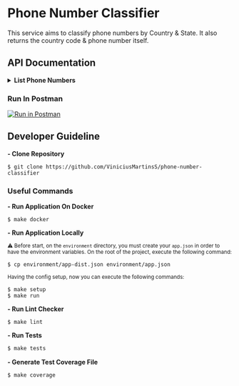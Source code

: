 # Phone Number Classifier
This service aims to classify phone numbers by Country & State. It also returns the country code & phone number itself.

## API Documentation

<details>
  <summary><b>List Phone Numbers</b></summary>

  </br>

  > **Show all classified phone numbers**

  #### URL
  `/phone`

  #### Method
  `GET`

  ### Query Params
  `country`
  `state`

  #### Success Response
  ```json
  {
      "status": true,
      "result": [
          {
            "country": "Morocco",
            "state": "NOK",
            "countryCode": "+212",
            "PhoneNumber": "6007989253"
          }
      ]
  }
  ```

  #### Try it out
  ```bash
  curl --location --request GET 'localhost:8080/phone'
  curl --location --request GET 'localhost:8080/phone?country=Mozambique&state=ok'
  ```

</details>

### Run In Postman
[![Run in Postman](https://run.pstmn.io/button.svg)](https://app.getpostman.com/run-collection/955776fb0c44d8d9235f)

## Developer Guideline

**- Clone Repository**
```
$ git clone https://github.com/ViniciusMartinsS/phone-number-classifier
```

### Useful Commands

**- Run Application On Docker**
```
$ make docker
```

**- Run Application Locally**

<sub>⚠️ Before start, on the `environment` directory, you must create your `app.json` in order to have the environment variables.
On the root of the project, execute the following command:</sup>
```
$ cp environment/app-dist.json environment/app.json
```

<sub> Having the config setup, now you can execute the following commands: <sub>

```
$ make setup
$ make run
```

**- Run Lint Checker**
```
$ make lint
```

**- Run Tests**
```bash
$ make tests
```

**- Generate Test Coverage File**
```bash
$ make coverage
```
